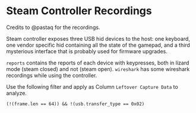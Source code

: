 # Steam Controller Recordings
Credits to @pastaq for the recordings.

Steam controller exposes three USB hid devices to the host: one keyboard,
one vendor specific hid containing all the state of the gamepad, and a third
mysterious interface that is probably used for firmware upgrades.

`reports` contains the reports of each device with keypresses, both in lizard
mode (steam closed) and not (steam open).
`wireshark` has some wireshark recordings while using the controller.

Use the following filter and apply as Column `Leftover Capture Data` to analyze.
```
(!(frame.len == 64)) && !(usb.transfer_type == 0x02)
```